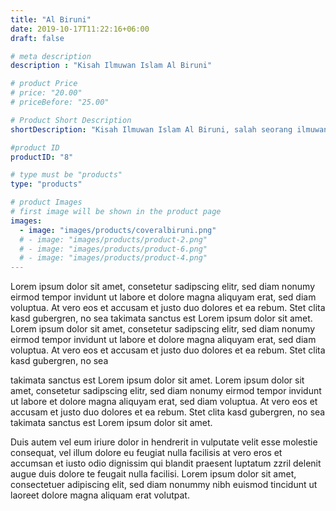 ```yaml
---
title: "Al Biruni"
date: 2019-10-17T11:22:16+06:00
draft: false

# meta description
description : "Kisah Ilmuwan Islam Al Biruni"

# product Price
# price: "20.00"
# priceBefore: "25.00"

# Product Short Description
shortDescription: "Kisah Ilmuwan Islam Al Biruni, salah seorang ilmuwan muslim dimasa keemasan Islam"

#product ID
productID: "8"

# type must be "products"
type: "products"

# product Images
# first image will be shown in the product page
images:
  - image: "images/products/coveralbiruni.png"
  # - image: "images/products/product-2.png"
  # - image: "images/products/product-6.png"
  # - image: "images/products/product-4.png"
---
```


Lorem ipsum dolor sit amet, consetetur sadipscing elitr, sed diam nonumy eirmod tempor invidunt ut labore et dolore magna aliquyam erat, sed diam voluptua. At vero eos et accusam et justo duo dolores et ea rebum. Stet clita kasd gubergren, no sea takimata sanctus est Lorem ipsum dolor sit amet. Lorem ipsum dolor sit amet, consetetur sadipscing elitr, sed diam nonumy eirmod tempor invidunt ut labore et dolore magna aliquyam erat, sed diam voluptua. At vero eos et accusam et justo duo dolores et ea rebum. Stet clita kasd gubergren, no sea 

takimata sanctus est Lorem ipsum dolor sit amet. Lorem ipsum dolor sit amet, consetetur sadipscing elitr, sed diam nonumy eirmod tempor invidunt ut labore et dolore magna aliquyam erat, sed diam voluptua. At vero eos et accusam et justo duo dolores et ea rebum. Stet clita kasd gubergren, no sea takimata sanctus est Lorem ipsum dolor sit amet.

Duis autem vel eum iriure dolor in hendrerit in vulputate velit esse molestie consequat, vel illum dolore eu feugiat nulla facilisis at vero eros et accumsan et iusto odio dignissim qui blandit praesent luptatum zzril delenit augue duis dolore te feugait nulla facilisi. Lorem ipsum dolor sit amet, consectetuer adipiscing elit, sed diam nonummy nibh euismod tincidunt ut laoreet dolore magna aliquam erat volutpat.
